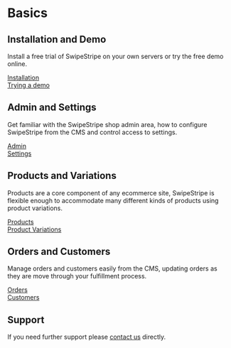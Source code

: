 # Basics

## Installation and Demo
Install a free trial of SwipeStripe on your own servers or try the free demo online.

[Installation](Install)  
[Trying a demo](Demo)

## Admin and Settings
Get familiar with the SwipeStripe shop admin area, how to configure SwipeStripe from the CMS and control access to settings.

[Admin](Admin)  
[Settings](Settings)

## Products and Variations
Products are a core component of any ecommerce site, SwipeStripe is flexible enough to accommodate many different kinds of products using product variations.

[Products](Products)  
[Product Variations](Product-Variations)

## Orders and Customers
Manage orders and customers easily from the CMS, updating orders as they are move through your fulfillment process.

[Orders](Orders)  
[Customers](Customers)

## Support
If you need further support please [contact us](http://swipestripe.com/support/contact-us) directly.
